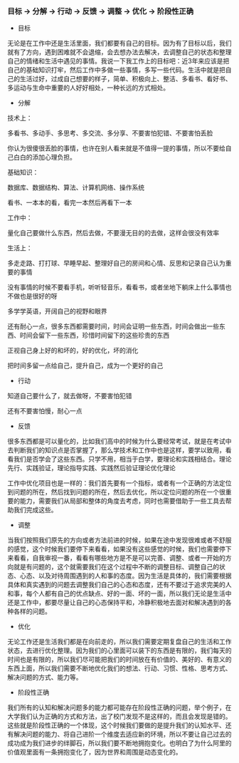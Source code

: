 ### 目标 -> 分解 -> 行动 -> 反馈 -> 调整 -> 优化 -> 阶段性正确

- 目标

无论是在工作中还是生活里面，我们都要有自己的目标。因为有了目标以后，我们就有了方向，遇到困难就不会退缩，会去想办法去解决，去调整自己的状态和整理自己的情绪和生活中遇见的事情。我说一下我工作上的目标吧：近3年来应该是把自己的基础知识打牢，然后工作中多做一些事情，多写一些代码。生活中就是把自己的生活过好，过成自己想要的样子，简单、积极向上、整洁、多看书、看好书、多运动与生命中重要的人好好相处，一种长远的方式相处。

- 分解

技术上：

多看书、多动手、多思考、多交流、多分享、不要害怕犯错、不要害怕丢脸

你认为很傻很丢脸的事情，也许在别人看来就是不值得一提的事情，所以不要给自己白白的添加心理负担。

基础知识：

数据库、数据结构、算法、计算机网络、操作系统

看书、一本本的看，看完一本然后再看下一本

工作中：

量化自己要做什么东西，然后去做，不要漫无目的的去做，这样会很没有效率

生活上：

多走走路、打打球、早睡早起、整理好自己的房间和心情、反思和记录自己认为重要的事情

没有事情的时候不要看手机，听听轻音乐，看看书，或者坐地下躺床上什么事情也不做也是很好的呀

多学学英语，开阔自己的视野和眼界

还有耐心一点，很多东西都需要时间，时间会证明一些东西，时间会做出一些东西、时间会留下一些东西，珍惜时间留下的这些珍贵的东西

正视自己身上好的和坏的，好的优化，坏的消化

把时间多留一点给自己，提升自己，成为一个更好的自己

- 行动

知道自己要什么了，就去做呀，不要害怕犯错

还有不要害怕慢，耐心一点

- 反馈

很多东西都是可以量化的，比如我们高中的时候为什么要经常考试，就是在考试中去判断我们的知识点是否掌握了，那么学技术和工作中也是这样，要学以致用，看看我们是否学会了这些东西。只学不用，相当于白学，要理论和实践相结合。理论先行、实践验证，理论指导实践、实践然后验证理论优化理论

工作中优化项目也是一样的：我们首先要有一个指标，或者有一个正确的方法定位到问题的所在，然后找到问题的所在，然后去优化，所以定位问题的所在一个很重要的能力，需要我们从局部和整体的角度去考虑，同时也需要借助于一些工具去帮助我们完成这些。

- 调整

当我们按照我们原先的方向或者方法前进的时候，如果在途中发现很难或者不舒服的感觉，这个时候我们要停下来看看，如果没有这些感觉的时候，我们也需要停下来看看，自我审视一番，看看有哪些地方是不是可以完善、调整、或者一开始的方向就是有问题的，这个就需要我们在这个过程中不断的调整目标、调整自己的状态、心态、以及对待周围遇到的人和事的态度。因为生活是具体的，我们需要根据具体和真实遇到的问题去调整我们自己的心态和态度，还有不要过于追求完美的人和事，每个人都有自己的优点缺点、好的一面、坏的一面，所以我们无论是生活中还是工作中，都要尽量让自己的心态保持平和，冷静积极地去面对和解决遇到的各种各样的问题。

- 优化

无论工作还是生活我们都是在向前走的，所以我们需要定期复盘自己的生活和工作状态，去进行优化整理。因为我们的心里面可以装下的东西是有限的，我们每天的时间也是有限的，所以我们尽可能把我们的时间放在有价值的、美好的、有意义的东西上面，所以我们需要不断地优化我们的想法、行动、习惯、性格、思考方式、解决问题的方式、能力等。

- 阶段性正确

我们所有的认知和解决问题多的能力都可能存在阶段性正确的问题，举个例子，在大学我们认为正确的方式和方法，出了校门发现不是这样的，而且会发现是错的。这些就是阶段性正确的一个体现，这个时候我们要做的是提升我们的认知水平、还有解决问题的能力、将自己进阶一个维度去适应新的环境，所以不要让自己过去的成功成为我们进步的绊脚石，所以我们要不断地拥抱变化。也明白了为什么阿里的价值观里面有一条拥抱变化了，因为世界和周围是动态变化的。








